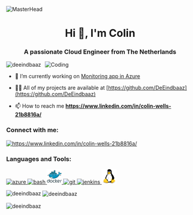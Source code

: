 ![MasterHead](https://media.licdn.com/dms/image/C5616AQG376JraamXZQ/profile-displaybackgroundimage-shrink_200_800/0/1625149958047?e=2147483647&v=beta&t=VKt2dfbg3oZxJGZQox0PbbbihbcSEcZIPCvadvnN9tg)
<h1 align="center">Hi 👋, I'm Colin</h1>
<h3 align="center">A passionate Cloud Engineer from The Netherlands</h3>
<img align="right" alt="Coding" width="400" src="https://cdn.dribbble.com/users/720825/screenshots/3253310/slim-jim-_dribbble_-_800x600_.gif">

<p align="left"> <img src="https://komarev.com/ghpvc/?username=deeindbaaz&label=Profile%20views&color=0e75b6&style=flat" alt="deeindbaaz" /> </p>

- 🔭 I’m currently working on [Monitoring app in Azure](https://github.com/DeEindbaaz/monitoring-app-azure)

- 👨‍💻 All of my projects are available at [https://github.com/DeEindbaaz](https://github.com/DeEindbaaz)

- 📫 How to reach me **https://www.linkedin.com/in/colin-wells-21b8816a/**

<h3 align="left">Connect with me:</h3>
<p align="left">
<a href="https://linkedin.com/in/https://www.linkedin.com/in/colin-wells-21b8816a/" target="blank"><img align="center" src="https://raw.githubusercontent.com/rahuldkjain/github-profile-readme-generator/master/src/images/icons/Social/linked-in-alt.svg" alt="https://www.linkedin.com/in/colin-wells-21b8816a/" height="30" width="40" /></a>
</p>

<h3 align="left">Languages and Tools:</h3>
<p align="left"> <a href="https://azure.microsoft.com/en-in/" target="_blank" rel="noreferrer"> <img src="https://www.vectorlogo.zone/logos/microsoft_azure/microsoft_azure-icon.svg" alt="azure" width="40" height="40"/> </a> <a href="https://www.gnu.org/software/bash/" target="_blank" rel="noreferrer"> <img src="https://www.vectorlogo.zone/logos/gnu_bash/gnu_bash-icon.svg" alt="bash" width="40" height="40"/> </a> <a href="https://www.docker.com/" target="_blank" rel="noreferrer"> <img src="https://raw.githubusercontent.com/devicons/devicon/master/icons/docker/docker-original-wordmark.svg" alt="docker" width="40" height="40"/> </a> <a href="https://git-scm.com/" target="_blank" rel="noreferrer"> <img src="https://www.vectorlogo.zone/logos/git-scm/git-scm-icon.svg" alt="git" width="40" height="40"/> </a> <a href="https://www.jenkins.io" target="_blank" rel="noreferrer"> <img src="https://www.vectorlogo.zone/logos/jenkins/jenkins-icon.svg" alt="jenkins" width="40" height="40"/> </a> <a href="https://www.linux.org/" target="_blank" rel="noreferrer"> <img src="https://raw.githubusercontent.com/devicons/devicon/master/icons/linux/linux-original.svg" alt="linux" width="40" height="40"/> </a> </p>

<p><img align="left" src="https://github-readme-stats.vercel.app/api/top-langs?username=deeindbaaz&show_icons=true&locale=en&layout=compact" alt="deeindbaaz" /></p>

<p>&nbsp;<img align="center" src="https://github-readme-stats.vercel.app/api?username=deeindbaaz&show_icons=true&locale=en" alt="deeindbaaz" /></p>

<p><img align="center" src="https://github-readme-streak-stats.herokuapp.com/?user=deeindbaaz&" alt="deeindbaaz" /></p>
